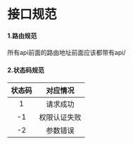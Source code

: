 # 接口规范

#### 1.路由规范

所有api前面的路由地址前面应该都带有api/

#### 2.状态码规范

| 状态码 |   对应情况   |
| :----: | :----------: |
|   1    |   请求成功   |
|   -1   | 权限认证失败 |
|   -2   |   参数错误   |

